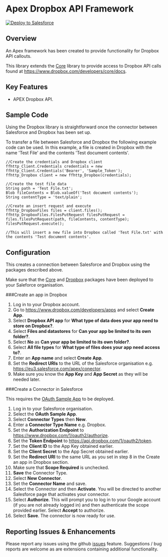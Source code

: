 Apex Dropbox API Framework
==========================

<a href="https://githubsfdeploy.herokuapp.com?owner=financialforcedev&repo=ffhttp-dropbox">
    <img alt="Deploy to Salesforce"
        src="https://raw.githubusercontent.com/afawcett/githubsfdeploy/master/src/main/webapp/resources/img/deploy.png">
</a>

Overview
--------

An Apex framework has been created to provide functionality for Dropbox API callouts. 

This library extends the [Core](https://github.com/financialforcedev/ffhttp-core) library to provide access to Dropbox API calls found at https://www.dropbox.com/developers/core/docs.

Key Features
------------

+ APEX Dropbox API.

Sample Code
-----------

Using the Dropbox library is straightforward once the connector between Salesforce and Dropbox has been set up.

To transfer a file between Salesforce and Dropbox the following example code can be used. In this example, a file is created in Dropbox with the name 'Test File' and the contents 'Test document contents'.

    //Create the credentials and Dropbox client
    ffhttp_Client.Credentials credentials = new ffhttp_Client.Credentials('Bearer', 'Sample_Token');
    ffhttp_Dropbox client = new ffhttp_Dropbox(credentials);

    //Create the test file data
    String path = 'Test File.txt';
    Blob fileContents = Blob.valueOf('Test document contents');
    String contentType = 'text/plain';

    //Create an insert request and execute
    ffhttp_DropboxFiles files = client.files();
    ffhttp_DropboxFiles.FilesPutRequest filesPutRequest = files.filesPutRequest(path, fileContents, contentType);
    filesPutRequest.execute();

    //This will insert a new file into Dropbox called 'Test File.txt' with the contents 'Test document contents'.

Configuration
-------------
This creates a connection between Salesforce and Dropbox using the packages described above.

Make sure that the [Core](https://githubsfdeploy.herokuapp.com?owner=financialforcedev&repo=ffhttp-core) and [Dropbox](https://githubsfdeploy.herokuapp.com?owner=financialforcedev&repo=ffhttp-dropbox) packages have been deployed to your Saleforce organisation.

###Create an app in Dropbox

1. Log in to your Dropbox account.
2. Go to https://www.dropbox.com/developers/apps and select **Create App**.
3. Select **Dropbox API app** for **What type of data does your app need to store on Dropbox?**.
4. Select **Files and datastores** for **Can your app be limited to its own folder?**.
5. Select **No** as **Can your app be limited to its own folder?**.
6. Select **All file types** for **What type of files does your app need access to?**.
7. Enter an **App name** and select **Create App**.
8. Set the **Redirect URIs** to the URL of the Salesforce organisation e.g. https://eu3.salesforce.com/apex/conector.
9. Make sure you know the **App Key** and **App Secret** as they will be needed later.

###Create a Connector in Salesforce

This requires the [OAuth Sample App](https://githubsfdeploy.herokuapp.com?owner=financialforcedev&repo=ffhttp-core-samples) to be deployed.

1. Log in to your Salesforce organisation.
2. Select the **OAuth Sample App**.
3. Select **Connector Types** then **New**.
4. Enter a **Connector Type Name** e.g. Dropbox.
5. Set the **Authorization Endpoint** to https://www.dropbox.com/1/oauth2/authorize. 
6. Set the **Token Endpoint** to https://api.dropbox.com/1/oauth2/token.
7. Set the **Client ID** to the App Key obtained earlier.
8. Set the **Client Secret** to the App Secret obtained earlier.
9. Set the **Redirect URI** to the same URL as you set in step 8 in the Create an app in Dropbox section.
10. Make sure that **Scope Required** is unchecked.
11. **Save** the Connector Type.
12. Select **New Connector**.
13. Set the **Connector Name** and save. 
14. Select the Connector and then **Activate**. You will be directed to another Salesforce page that activates your connector.
15. Select **Authorize**. This will prompt you to log in to your Google account (if you are not already logged in) and then authenticate the scope provided earlier. Select **Accept** to authorize. 
16. Select **Save**. The connector is now ready for use.

Reporting Issues & Enhancements
-------------------------------

Please report any issues using the github [issues](https://github.com/financialforcedev/ffhttp-dropbox/issues) feature. Suggestions / bug reports are welcome as are extensions containing additional functionality.
